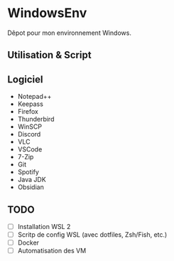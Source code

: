 # WindowsEnv
Dêpot pour mon environnement Windows.

## Utilisation & Script

## Logiciel 
- Notepad++
- Keepass
- Firefox
- Thunderbird
- WinSCP
- Discord
- VLC
- VSCode
- 7-Zip
- Git
- Spotify
- Java JDK
- Obsidian

## TODO
- [ ] Installation WSL 2
- [ ] Scritp de config WSL (avec dotfiles, Zsh/Fish, etc.)
- [ ] Docker
- [ ] Automatisation des VM